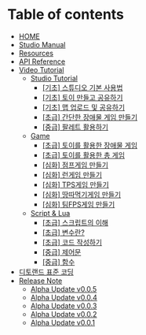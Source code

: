 # Table of contents

* [HOME](README.md)
* [Studio Manual](studio-manual.md)
* [Resources](resources.md)
* [API Reference](api-reference.md)
* [Video Tutorial](video-tutorial/README.md)
  * [Studio Tutorial](video-tutorial/studio-tutorial/README.md)
    * [\[기초\] 스튜디오 기본 사용법](video-tutorial/studio-tutorial/undefined.md)
    * [\[기초\] 토이 만들고 공유하기](video-tutorial/studio-tutorial/undefined-1.md)
    * [\[기초\] 맵 업로드 및 공유하기](video-tutorial/studio-tutorial/undefined-2.md)
    * [\[초급\] 간단한 장애물 게임 만들기](video-tutorial/studio-tutorial/undefined-3.md)
    * [\[중급\] 팔레트 활용하기](video-tutorial/studio-tutorial/undefined-4.md)
  * [Game](video-tutorial/game/README.md)
    * [\[초급\] 토이를 활용한 장애물 게임](video-tutorial/game/undefined.md)
    * [\[초급\] 토이를 활용한 총 게임](video-tutorial/game/undefined-1.md)
    * [\[심화\] 점프게임 만들기](video-tutorial/game/undefined-4.md)
    * [\[심화\] 런게임 만들기](video-tutorial/game/undefined-3.md)
    * [\[심화\] TPS게임 만들기](video-tutorial/game/tps.md)
    * [\[심화\] 땅따먹기게임 만들기](video-tutorial/game/undefined-2.md)
    * [\[심화\] 팀FPS게임 만들기](video-tutorial/game/fps.md)
  * [Script & Lua](video-tutorial/script-and-lua/README.md)
    * [\[초급\] 스크립트의 이해](video-tutorial/script-and-lua/undefined.md)
    * [\[초급\] 변수란?](video-tutorial/script-and-lua/undefined-1.md)
    * [\[초급\] 코드 작성하기](video-tutorial/script-and-lua/undefined-2.md)
    * [\[중급\] 제어문](video-tutorial/script-and-lua/undefined-3.md)
    * [\[중급\] 함수](video-tutorial/script-and-lua/undefined-4.md)
* [디토랜드 표준 코딩](test1.md)
* [Release Note](release-note/README.md)
  * [Alpha Update v0.0.5](release-note/alpha-update-v0.0.5.md)
  * [Alpha Update v0.0.4](release-note/alpha-update-v0.0.4.md)
  * [Alpha Update v0.0.3](release-note/alpha-update-v0.0.3.md)
  * [Alpha Update v0.0.2](release-note/alpha-update-v0.0.2.md)
  * [Alpha Update v0.0.1](release-note/alpha-update-v0.0.1.md)

